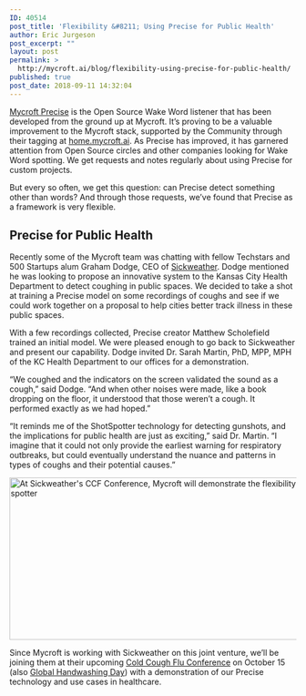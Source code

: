 ```yaml
---
ID: 40514
post_title: 'Flexibility &#8211; Using Precise for Public Health'
author: Eric Jurgeson
post_excerpt: ""
layout: post
permalink: >
  http://mycroft.ai/blog/flexibility-using-precise-for-public-health/
published: true
post_date: 2018-09-11 14:32:04
---
```

<a href="https://github.com/MycroftAI/mycroft-precise"><span style="font-weight: 400;">Mycroft Precise</span></a><span style="font-weight: 400;"> is the Open Source Wake Word listener that has been developed from the ground up at Mycroft. It’s proving to be a valuable improvement to the Mycroft stack, supported by the Community through their tagging at </span><a href="https://home.mycroft.ai/#/precise"><span style="font-weight: 400;">home.mycroft.ai</span></a><span style="font-weight: 400;">. As Precise has improved, it has garnered attention from Open Source circles and other companies looking for Wake Word spotting. We get requests and notes regularly about using Precise for custom projects.</span>

<span style="font-weight: 400;">But every so often, we get this question: can Precise detect something other than words? And through those requests, we’ve found that Precise as a framework is very flexible.</span>
<h2>Precise for Public Health</h2>
<span style="font-weight: 400;">Recently some of the Mycroft team was chatting with fellow Techstars and 500 Startups alum Graham Dodge, CEO of </span><a href="http://www.sickweather.com/"><span style="font-weight: 400;">Sickweather</span></a><span style="font-weight: 400;">. Dodge mentioned he was looking to propose an innovative system to the Kansas City Health Department to detect coughing in public spaces. We decided to take a shot at training a Precise model on some recordings of coughs and see if we could work together on a proposal to help cities better track illness in these public spaces.</span>

<span style="font-weight: 400;">With a few recordings collected, Precise creator Matthew Scholefield trained an initial model. We were pleased enough to go back to Sickweather and present our capability. Dodge invited Dr. Sarah Martin, PhD, MPP, MPH of the KC Health Department to our offices for a demonstration.</span>

<span style="font-weight: 400;">“We coughed and the indicators on the screen validated the sound as a cough,” said Dodge. “And when other noises were made, like a book dropping on the floor, it understood that those weren’t a cough. It performed exactly as we had hoped.”</span>

<span style="font-weight: 400;">“It reminds me of the ShotSpotter technology for detecting gunshots, and the implications for public health are just as exciting,” said Dr. Martin. “I imagine that it could not only provide the earliest warning for respiratory outbreaks, but could eventually understand the nuance and patterns in types of coughs and their potential causes.”</span>

<span style="font-weight: 400;"><a href="http://www.sickweather.com/conference/"><img class="alignnone wp-image-40515 size-full" src="https://mycroft.ai/wp-content/uploads/2018/09/sickweather-ccf-logo.png" alt="At Sickweather's CCF Conference, Mycroft will demonstrate the flexibility of their open source wake word listener with a cough spotter" width="878" height="285" /></a></span>

<span style="font-weight: 400;">Since Mycroft is working with Sickweather on this joint venture, we’ll be joining them at their upcoming </span><a href="http://sickweather.com/conference/"><span style="font-weight: 400;">Cold Cough Flu Conference</span></a><span style="font-weight: 400;"> on October 15 (also <a href="https://globalhandwashing.org/global-handwashing-day/">Global Handwashing Day</a>) with a demonstration of our Precise technology and use cases in healthcare.</span>